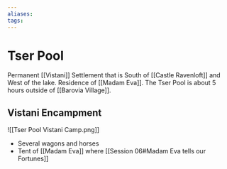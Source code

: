 ```yaml
---
aliases: 
tags: 
---
```


# Tser Pool

Permanent [[Vistani]] Settlement that is South of [[Castle Ravenloft]] and West of the lake.  Residence of [[Madam Eva]].  The Tser Pool is about 5 hours outside of [[Barovia Village]].

## Vistani Encampment

![[Tser Pool Vistani Camp.png]]

- Several wagons and horses
- Tent of [[Madam Eva]] where [[Session 06#Madam Eva tells our Fortunes]]